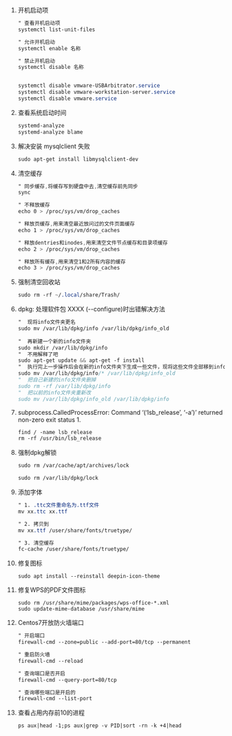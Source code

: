 1. 开机启动项

    ```scss
    " 查看开机启动项
    systemctl list-unit-files
    
    " 允许开机启动
    systemctl enable 名称
    
    " 禁止开机启动
    systemctl disable 名称
    
    
    systemctl disable vmware-USBArbitrator.service
    systemctl disable vmware-workstation-server.service
    systemctl disable vmware.service
    ```

2. 查看系统启动时间

    ```scss
    systemd-analyze
    systemd-analyze blame
    ```
    
5. 解决安装 mysqlclient 失败

    ```scss
    sudo apt-get install libmysqlclient-dev
    ```
    
4. 清空缓存

    ```scss
    " 同步缓存,将缓存写到硬盘中去,清空缓存前先同步
    sync
    
    " 不释放缓存
    echo 0 > /proc/sys/vm/drop_caches
    
    " 释放页缓存,用来清空最近放问过的文件页面缓存
    echo 1 > /proc/sys/vm/drop_caches
    
    " 释放dentries和inodes,用来清空文件节点缓存和目录项缓存
    echo 2 > /proc/sys/vm/drop_caches
    
    " 释放所有缓存,用来清空1和2所有内容的缓存
    echo 3 > /proc/sys/vm/drop_caches
    ```

5. 强制清空回收站

    ```scss
    sudo rm -rf ~/.local/share/Trash/
    ```

6. dpkg: 处理软件包 XXXX (--configure)时出错解决方法

    ```scss
    "  现将info文件夹更名
    sudo mv /var/lib/dpkg/info /var/lib/dpkg/info_old
     
    "  再新建一个新的info文件夹
    sudo mkdir /var/lib/dpkg/info
    "  不用解释了吧
    sudo apt-get update && apt-get -f install
    "  执行完上一步操作后会在新的info文件夹下生成一些文件，现将这些文件全部移到info_old文件夹下
    sudo mv /var/lib/dpkg/info/* /var/lib/dpkg/info_old
    "  把自己新建的info文件夹删掉
    sudo rm -rf /var/lib/dpkg/info
    "  把以前的info文件夹重新改
    sudo mv /var/lib/dpkg/info_old /var/lib/dpkg/info
    ```

7. subprocess.CalledProcessError: Command ‘(‘lsb_release’, ‘-a’)’ returned non-zero exit status 1.

    ```scss
    find / -name lsb_release
    rm -rf /usr/bin/lsb_release
    ```

8. 强制dpkg解锁

    ```scss
    sudo rm /var/cache/apt/archives/lock
    
    sudo rm /var/lib/dpkg/lock
    ```

9. 添加字体

    ```scss
    " 1. .ttc文件重命名为.ttf文件
    mv xx.ttc xx.ttf
    
    " 2. 拷贝到
    mv xx.ttf /user/share/fonts/truetype/
    
    " 3. 清空缓存
    fc-cache /user/share/fonts/truetype/
    ```
    
10. 修复图标

    ```
    sudo apt install --reinstall deepin-icon-theme
    ```

11. 修复WPS的PDF文件图标

     ```
     sudo rm /usr/share/mime/packages/wps-office-*.xml
     sudo update-mime-database /usr/share/mime
     ```

12. Centos7开放防火墙端口

     ```scss
     " 开启端口
     firewall-cmd --zone=public --add-port=80/tcp --permanent
     
     " 重启防火墙
     firewall-cmd --reload
     
     " 查询端口是否开启
     firewall-cmd --query-port=80/tcp
     
     " 查询哪些端口是开启的
     firewall-cmd --list-port
     ```

13. 查看占用内存前10的进程

     ```
     ps aux|head -1;ps aux|grep -v PID|sort -rn -k +4|head
     ```

       
